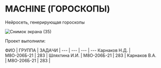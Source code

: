 # MACHINE (ГОРОСКОПЫ)
Нейросеть, генерирующая гороскопы

![Снимок экрана (35)](https://user-images.githubusercontent.com/115116690/212328517-864c73a6-a869-40f9-9f39-6e9b09aaf158.png)

Проект выполнили: 

ФИО | ГРУППА | ЗАДАЧИ |
--- | --- | --- | ---
Карнаков Н.Д. | М8О-206Б-21 | 283 | 
Шляхтина И.И. | М8О-206Б-21 | 283 |
Карнаков В.А. | М8О-206Б-21 | 283 |
